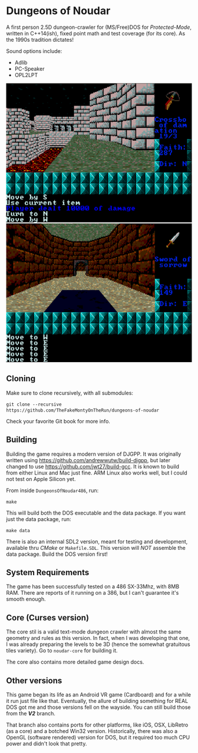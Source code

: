 # Dungeons of Noudar
A first person 2.5D dungeon-crawler for (MS/Free)DOS for *Protected-Mode*, written in C++14(ish), fixed point math and test coverage (for its core). As the 1990s tradition dictates!

Sound options include:

* Adlib
* PC-Speaker
* OPL2LPT

![ ](screenshot1.png?raw=true)
![ ](screenshot2.png?raw=true)

## Cloning

Make sure to clone recursively, with all submodules:

```
git clone --recursive https://github.com/TheFakeMontyOnTheRun/dungeons-of-noudar
```

Check your favorite Git book for more info.

## Building

Building the game requires a modern version of DJGPP. It was originally written using https://github.com/andrewwutw/build-djgpp, but later changed to use https://github.com/jwt27/build-gcc. It is known to build from either Linux and Mac just fine. ARM Linux also works well, but I could not test on Apple Silicon yet.

From inside `DungeonsOfNoudar486`, run:

```
make
```

This will build both the DOS executable and the data package. If you want just the data package, run:

```
make data
```

There is also an internal SDL2 version, meant for testing and development, available thru *CMake* or `Makefile.SDL`. This version will *NOT* assemble the data package. Build the DOS version first!

## System Requirements

The game has been successfully tested on a 486 SX-33Mhz, with 8MB RAM. There are reports of it running on a 386, but I can't guarantee it's smooth enough.

## Core (Curses version)

The core stil is a valid text-mode dungeon crawler with almost the same geometry and rules as this version. In fact, when I was developing that one, I was already preparing the levels to be 3D (hence the somewhat gratuitous tiles variety). Go to `noudar-core` for building it.

The core also contains more detailed game design docs.

## Other versions

This game began its life as an Android VR game (Cardboard) and for a while it run just file like that. Eventually, the allure of building something for REAL DOS got me and those versions fell on the wayside. You can still build those from the ***V2*** branch.

That branch also contains ports for other platforms, like iOS, OSX, LibRetro (as a core) and a botched Win32 version. Historically, there was also a OpenGL (software rendered) version for DOS, but it required too much CPU power and didn't look that pretty.


